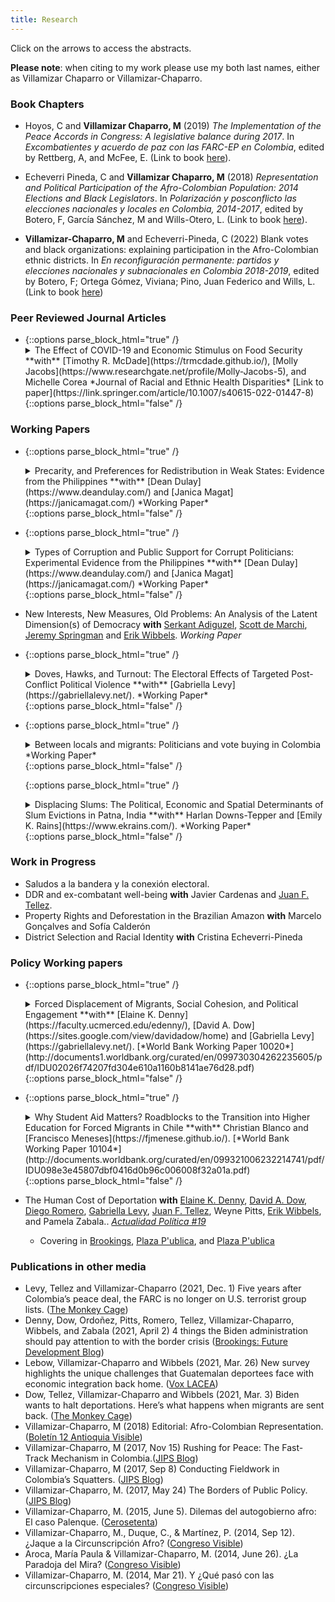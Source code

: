 ```yaml
---
title: Research
---
```


Click on the arrows to access the abstracts.

**Please note**: when citing to my work please use my both last names, either as Villamizar Chaparro or Villamizar-Chaparro.

### Book Chapters

  - Hoyos, C and **Villamizar Chaparro, M** (2019) *The Implementation of the Peace Accords in Congress: A legislative balance during 2017*. In *Excombatientes y acuerdo de paz con las FARC-EP en Colombia*, edited by Rettberg, A, and McFee, E. (Link to book [here](https://uniandes.ipublishcentral.com/product/excombatientes-y-acuerdo-de-paz-con-las-farcep-en-colombia)).

  - Echeverri Pineda, C and **Villamizar Chaparro, M** (2018) *Representation and Political Participation of the Afro-Colombian Population: 2014 Elections and Black Legislators*. In *Polarización y posconflicto las elecciones nacionales y locales en Colombia, 2014-2017*, edited by Botero, F, García Sánchez, M and Wills-Otero, L. (Link to book [here](https://uniandes.edu.co/es/publicaciones/libro-polarizacion-y-posconflicto-felipe-botero-miguel-garcia-sanchez-laura-wills-otero)).
  - **Villamizar-Chaparro, M** and Echeverri-Pineda, C (2022) Blank votes and black organizations: explaining participation in the Afro-Colombian ethnic districts. In *En reconfiguración permanente: partidos y elecciones nacionales y subnacionales en Colombia 2018-2019*, edited by Botero, F; Ortega Gómez, Viviana; Pino, Juan Federico and Wills, L. (Link to book [here](https://ediciones.uniandes.edu.co/reader/en-configuracion-permanente-partidos-y-elecciones-nacionales-y-subnacionales-en-colombia-2018-2019?preview=true))

### Peer Reviewed Journal Articles

  - {::options parse_block_html="true" /}
    <details><summary markdown="span"> The Effect of COVID-19 and Economic Stimulus on Food Security **with** [Timothy R. McDade](https://trmcdade.github.io/),  [Molly Jacobs](https://www.researchgate.net/profile/Molly-Jacobs-5), and Michelle Corea *Journal of Racial and Ethnic Health Disparities*
    [Link to paper](https://link.springer.com/article/10.1007/s40615-022-01447-8)</summary>
    <p> <sub>
    **Abstract:** In addition to the threat of serious illness, COVID-19 and subsequent restrictions had devastating economic consequences for many US citizens. This study examines the evolution of food security over the first months of the COVID-19 pandemic testing whether the initial economic stimulus payment improved the nutritional well-being of vulnerable populations. We use data from Phase 1 of the Census Bureau’s Household Pulse Survey among a nationally representative sample of adults and the 2017-2018 Current Population Survey Food Security Supplement. Using an ordered logistic regression, we assess differences in the incidence and severity of food security across demographic, income, geographic and employment status cohorts and assess the effects of the first economic stimulus payment. Our results show that marginalized groups faced greater food insecurity and had food-related outcomes worsen over time. Blacks, Hispanics, and individuals living in rural areas became less food secure as the pandemic progressed. However, receipt of a stimulus payment appears to have improved conditions. Rising food prices and persistent high unemployment have the potential to exacerbate food insecurity among marginalized and at-risk groups.
    </sub> </p>
    </details>
    {::options parse_block_html="false" /}

### Working Papers

  - {::options parse_block_html="true" /}
    <details><summary markdown="span"> Precarity, and Preferences for Redistribution in Weak States: Evidence from the Philippines **with** [Dean Dulay](https://www.deandulay.com/) and [Janica Magat](https://janicamagat.com/) *Working Paper* </summary>
    <p> <sub>
    **Abstract:** The positive relationship between economic precarity and increased preferences for redistribution is well-established in a large literature focusing on the Global North. However, existing scholarship finds no relationship between precarity and redistribution in the Global South; the underlying reasons remain unclear. Moreover, existing papers conflate precarity and informality, thus confounding the interpretation of these results. We conducted a priming experiment and leveraged the COVID-19 pandemic to randomly vary perceptions of economic precarity for 1,526 individuals in Metro Manila, Philippines. We show that precarity is not correlated with increased demand for redistribution, but is correlated with a preference for non-contributory social assistance spending over contributory social insurance spending. This result is driven by the formal sector, suggesting that precarity does engender different views about redistribution among individuals with exposure to different social spending policies.
    </sub> </p>
    </details>
    {::options parse_block_html="false" /}

  - {::options parse_block_html="true" /}
    <details><summary markdown="span"> Types of Corruption and Public Support for Corrupt Politicians: Experimental Evidence from the Philippines **with** [Dean Dulay](https://www.deandulay.com/) and [Janica Magat](https://janicamagat.com/) *Working Paper* </summary>
    <p> <sub>
    **Abstract:** Political corruption diminishes democratic accountability and leads to economic inefficiencies, yet voters all over the world vote for corrupt politicians. What explains this phenomenon? This letter argues that corruption takes different forms and, in turn, has different effects on public support. We conduct a survey experiment on voters in the Philippines to examine how type of corruption affects their support for politicians. The results display a corruption ordering. Relative to no corruption, respondents who received the nepotism treatment are 21.6 percentage points less likely to vote for the mayor, respondents receiving the bribery treatment 35 p.p. less likely, and those receiving the theft treatment 50 p.p. less likely. These results are robust to a variety of alternative specifications and are consistent with theories of social distance and different norms and values as potential explanations. Our results suggest that type of corruption is a key determinant of corrupt politicians' electoral success.
    </sub> </p>
    </details>
    {::options parse_block_html="false" /}

  - New Interests, New Measures, Old Problems: An Analysis of the Latent Dimension(s) of Democracy **with** [Serkant Adiguzel](http://serkantadiguzel.com/), [Scott de Marchi](http://sdemarchi.weebly.com/), [Jeremy Springman](https://sites.duke.edu/jeremyspringman/) and [Erik Wibbels](https://sites.duke.edu/wibbels/). *Working Paper*

  - {::options parse_block_html="true" /}
    <details><summary markdown="span">Doves, Hawks, and Turnout: The Electoral Effects of Targeted Post-Conflict Political Violence **with** [Gabriella Levy](https://gabriellalevy.net/). *Working Paper*</summary>
    <p> <sub>
    **Abstract:** What are the effects of violence against civic leaders and ex-combatants on electoral outcomes in unstable contexts emerging from conflict? Such individuals have been targeted in a range of countries, including Colombia and Afghanistan. Yet, existing research on wartime and electoral violence has rarely explored the killings of these non-combatants, who are neither regular people nor powerful politicians. Thus, we examine the relationship between 1) the deaths of social leaders and demobilized ex-combatants in Colombia following the 2016 peace agreement and 2) Colombian political participation and vote choice in 2018 and 2019 elections. Methodologically, we use a series of municipal level estimations followed by individual level regressions using DANE survey data from the Colombian government. Our results indicate that social leader and ex-combatant assassinations each reduce political engagement as well as support for the hawkish candidate. We also provide suggestive evidence that the assassinations not only reduce citizens' perceptions of their personal security but also increase their belief in the value of violence and depress their satisfaction with the state of democracy in their country. These results suggest that, through their impact on electoral participation, vote choice, and public attitudes, the assassinations may have countervailing effects on national stability.
    </sub> </p>
    </details>
    {::options parse_block_html="false" /}

  - {::options parse_block_html="true" /}
    <details><summary markdown="span"> Between locals and migrants: Politicians and vote buying in Colombia *Working Paper* </summary>
    <p> <sub>
    **Abstract:** The number of internal migrants in the developing world has been increasing as a result of climate change, violence and economic development. How do these flows of migrants affect vote-buying structures? Unlike their international counterparts, internal migrants still retain their right to vote and hence could be included in vote-buying schemes. This paper uses a formal model to analyze the decision a politician makes when allocating private benefits between migrants and natives. The model indicates that politicians will distribute private benefits to migrants when there is  a low level of political competition. Using individual and municipal quantitative data from Colombia alongside  qualitative work, I find that migrants engage less in vote-buying practices in more competitive environments. This result is most likely the effect of migrant turnout rather than issues with migrant voting registration. The results also show that vote-buying interactions between politicians and migrants are one shot leaving aside the idea of relational clientelism. Finally, political competition reduces the amount of private benefits distributed by local political machines. These findings complement the results from migrant integration into formal political settings as campaigns and candidacies.
    </sub> </p>
    </details>
    {::options parse_block_html="false" /}

    {::options parse_block_html="true" /}
    <details><summary markdown="span"> Displacing Slums: The Political, Economic and Spatial Determinants of Slum Evictions in Patna, India **with** Harlan Downs-Tepper and [Emily K. Rains](https://www.ekrains.com/). *Working Paper* </summary>
    <p> <sub>
    **Abstract:** Urban economic growth is often associated with transformation and beautification in the name of development. However, to build new roads or create green space, city planners transform the preexisting urban environment. This process creates winners and losers, and often involves the eviction and displacement of poor households. In this paper, we investigate how governments decide whom to displace, and whom to leave untouched, in the name of modernization. Drawing on a unique combination of pre-eviction surveys, post-eviction interviews, and novel geospatial data, we analyze the case of slums in Patna, Bihar, the capital of India’s poorest state. We find that evictions are negatively associated with the economic value of the areas where slums are situated, and, contrary to our expectations, that strong local political connectedness does not prevent eviction.
    </sub> </p>
    </details>
    {::options parse_block_html="false" /}


### Work in Progress
  - Saludos a la bandera y la conexión electoral.
  - DDR and ex-combatant well-being **with** Javier Cardenas and [Juan F. Tellez](https://juanftellez.com/).
  - Property Rights and Deforestation in the Brazilian Amazon **with** Marcelo Gonçalves and Sofía Calderón
  - District Selection and Racial Identity **with** Cristina Echeverri-Pineda

### Policy Working papers

  - {::options parse_block_html="true" /}
    <details><summary markdown="span"> Forced Displacement of Migrants, Social Cohesion, and Political Engagement **with** [Elaine K. Denny](https://faculty.ucmerced.edu/edenny/), [David A. Dow](https://sites.google.com/view/davidadow/home) and [Gabriella Levy](https://gabriellalevy.net/). [*World Bank Working Paper 10020*](http://documents1.worldbank.org/curated/en/099730304262235605/pdf/IDU02026f74207fd304e610a1160b8141ae76d28.pdf)      </summary>
    <p> <sub>
    **Abstract:** How does extortion experienced during the migration journey affect the civic engagement of deported migrants returned to their home country?  More broadly, how does extortion affect political participation? We know very little about either the political behavior of returnees or about how coercive economic shocks experienced during migration affect subsequent levels of political participation. Furthermore, existing literature on how victimization affects political participation is inconclusive, particularly when combined with existing work on economic insecurity. Studying deported migrants and the quasi-random experience of extortion enables us to address the endogeneity that often confounds these analyses. This approach allows us to isolate the impact of extortion on political action from potentially confounding factors related to local security or corruption. Using a novel dataset from Guatemalan migrants returned to Guatemala by the U.S. government, we find that extortion has a direct, positive relationship with multiple forms of civic action, and that, at least in this context, the mobilizing effects of economic hardship outweigh the potentially demobilizing effects of fear of crime.
    </sub> </p>
    </details>
    {::options parse_block_html="false" /}

  - {::options parse_block_html="true" /}
    <details><summary markdown="span"> Why Student Aid Matters? Roadblocks to the Transition into Higher Education  for Forced Migrants in Chile **with** Christian Blanco and [Francisco Meneses](https://fjmenese.github.io/). [*World Bank Working Paper 10104*](http://documents.worldbank.org/curated/en/099321006232214741/pdf/IDU098e3e45807dbf0416d0b96c006008f32a01a.pdf)    </summary>
    <p> <sub>
    **Abstract:** Education is a powerful tool for social mobility and cultural integration. However, it is one of the largest hurdles for migrants—particularly for forcefully displaced migrants, given their more vulnerable condition and lack of resources to pay for private education. This paper explores educational gaps between migrants and natives in Chile, a country that provides free public education to newcomers. The paper analyzes an administrative data set that includes all students in the Chilean educational system and follows students from 2017 to 2018. Using a research discontinuity design around the cut-off for financial aid to tertiary education, this paper investigates whether access to financial aid generates incentives for forced migrants to enroll in tertiary education. This research confirms previous findings that show that migrants have lower advancement and enrollment rates than natives at every school level. Moreover, it f inds that financial aid applications constitute a major roadblock preventing migrant students from accessing higher education. Furthermore, the paper presents suggestive evidence showing that the interaction between the type of school (vocational vs. technical) and the migrant condition affects applications for financial aid.
    </sub> </p>
    </details>
    {::options parse_block_html="false" /}

  - The Human Cost of Deportation **with** [Elaine K. Denny](https://faculty.ucmerced.edu/edenny/), [David A. Dow](https://sites.google.com/view/davidadow/home), [Diego Romero](https://diego-romero.com/), [Gabriella Levy](https://gabriellalevy.net/), [Juan F. Tellez](https://juanftellez.com/), Weyne Pitts, [Erik Wibbels](https://sites.duke.edu/wibbels/), and Pamela Zabala.. [*Actualidad Política #19*](http://www.asies.org.gt/download.php?get=actualidad_politica_n_19.pdf)
      - Covering in [Brookings](https://www.brookings.edu/blog/future-development/2021/04/02/4-things-the-biden-administration-should-pay-attention-to-with-the-border-crisis/), [Plaza P\'ublica](https://www.plazapublica.com.gt/content/deportados-en-guatemala-solo-hay-carencias-por-eso-quieren-volver), and [Plaza P\'ublica](https://www.plazapublica.com.gt/content/encuesta-deportados-solo-quieren-volver-huir-del-pais)






### Publications in other media

  - Levy, Tellez and Villamizar-Chaparro (2021, Dec. 1) Five years after Colombia’s peace deal, the FARC is no longer on U.S. terrorist group lists. ([The Monkey Cage](https://www.washingtonpost.com/politics/2021/12/02/five-years-after-colombias-peace-deal-farc-is-no-longer-us-terror-group-lists/))
  - Denny, Dow, Ordoñez, Pitts, Romero, Tellez, Villamizar-Chaparro, Wibbels, and Zabala (2021, April 2) 4 things the Biden administration should pay attention to with the border crisis ([Brookings: Future Development Blog](https://www.brookings.edu/blog/future-development/2021/04/02/4-things-the-biden-administration-should-pay-attention-to-with-the-border-crisis/))
  - Lebow, Villamizar-Chaparro and Wibbels (2021, Mar. 26) New survey highlights the unique challenges that Guatemalan deportees face with economic integration back home. ([Vox LACEA](http://www.lacea.org/vox/?q=blog/guatemalan_deportees_integration))
  - Dow, Tellez, Villamizar-Chaparro and Wibbels (2021, Mar. 3) Biden wants to halt deportations. Here’s what happens when migrants are sent back. ([The Monkey Cage](https://www.washingtonpost.com/politics/2021/03/03/biden-wants-halt-deportations-heres-what-happens-when-migrants-are-sent-back/))
  - Villamizar-Chaparro, M (2018) Editorial: Afro-Colombian Representation. ([Boletín 12 Antioquia Visible](https://issuu.com/antvisible/docs/boleti_n_av_n.12))
  - Villamizar-Chaparro, M (2017, Nov 15) Rushing for Peace: The Fast-Track Mechanism in Colombia.([JIPS Blog](https://www.jipsblog.com/post/rushing-peace-the-fast-track-in-colombia))
  - Villamizar-Chaparro, M (2017, Sep 8) Conducting Fieldwork in Colombia’s Squatters. ([JIPS Blog](https://www.jipsblog.com/post/conducting-fieldwork-in-colombia-s-squatters))
  - Villamizar-Chaparro, M. (2017, May 24) The Borders of Public Policy. ([JIPS Blog](https://www.jipsblog.com/post/the-borders-of-public-policy))
  - Villamizar-Chaparro, M. (2015, June 5). Dilemas del autogobierno afro: El caso Palenque. ([Cerosetenta](https://cerosetenta.uniandes.edu.co/dilemas-del-autogobierno-afro-el-caso-palenque/))
  - Villamizar-Chaparro, M., Duque, C., & Martínez, P. (2014, Sep 12). ¿Jaque a la Circunscripción Afro? ([Congreso Visible](https://congresovisible.uniandes.edu.co/agora/post/jaque-a-la-circunscripcion-afro/6570/))
  - Aroca, María Paula & Villamizar-Chaparro, M. (2014, June 26). ¿La Paradoja del Mira? ([Congreso Visible](https://congresovisible.uniandes.edu.co/agora/post/la-paradoja-del-mira/6425/))
  - Villamizar-Chaparro, M. (2014, Mar 21). Y ¿Qué pasó con las circunscripciones especiales? ([Congreso Visible](https://congresovisible.uniandes.edu.co/agora/post/y-que-paso-con-las-circunscripciones-especiales/6294/))

